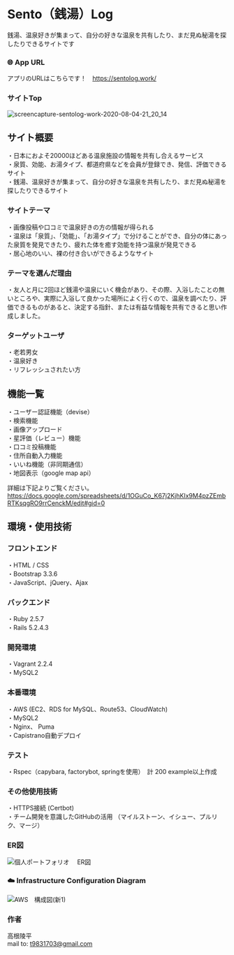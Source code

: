 # Sento（銭湯）Log
銭湯、温泉好きが集まって、自分の好きな温泉を共有したり、まだ見ぬ秘湯を探したりできるサイトです

### 🌐 App URL
アプリのURLはこちらです！　https://sentolog.work/

### サイトTop
![screencapture-sentolog-work-2020-08-04-21_20_14](https://user-images.githubusercontent.com/63144797/89409131-836ad080-d75c-11ea-9148-fe6771ceca46.jpg)

## サイト概要
・日本におよそ20000ほどある温泉施設の情報を共有し合えるサービス  
・泉質、効能、お湯タイプ、都道府県などを会員が登録でき、発信、評価できるサイト  
・銭湯、温泉好きが集まって、自分の好きな温泉を共有したり、まだ見ぬ秘湯を探したりできるサイト  

### サイトテーマ
・画像投稿や口コミで温泉好きの方の情報が得られる  
・温泉は「泉質」、「効能」、「お湯タイプ」で分けることができ、自分の体にあった泉質を発見できたり、疲れた体を癒す効能を持つ温泉が発見できる  
・居心地のいい、裸の付き合いができるようなサイト  

### テーマを選んだ理由
・友人と月に2回ほど銭湯や温泉にいく機会があり、その際、入浴したことの無いところや、実際に入浴して良かった場所によく行くので、温泉を調べたり、評価できるものがあると、決定する指針、または有益な情報を共有できると思い作成しました。

### ターゲットユーザ
・老若男女  
・温泉好き  
・リフレッシュされたい方  

## 機能一覧
・ユーザー認証機能（devise）  
・検索機能  
・画像アップロード  
・星評価（レビュー）機能  
・口コミ投稿機能  
・住所自動入力機能  
・いいね機能（非同期通信）  
・地図表示（google map api）  

詳細は下記よりご覧ください。  
<https://docs.google.com/spreadsheets/d/1OGuCo_K67j2KjhKIx9M4pzZEmbRTKsqgRO9rrCenckM/edit#gid=0> 

## 環境・使用技術
### フロントエンド
・HTML / CSS  
・Bootstrap 3.3.6  
・JavaScript、jQuery、Ajax  

### バックエンド
・Ruby 2.5.7  
・Rails 5.2.4.3  

### 開発環境
・Vagrant 2.2.4  
・MySQL2  

### 本番環境
・AWS (EC2、RDS for MySQL、Route53、CloudWatch)  
・MySQL2  
・Nginx、 Puma  
・Capistrano自動デプロイ 

### テスト
・Rspec（capybara, factorybot, springを使用）　計 200 example以上作成

### その他使用技術
・HTTPS接続 (Certbot)  
・チーム開発を意識したGitHubの活用 （マイルストーン、イシュー、プルリク、マージ）   


### ER図
![個人ポートフォリオ 　ER図](https://user-images.githubusercontent.com/63144797/90334731-b50c5300-e00a-11ea-9da1-243de4759f28.png)


### ☁️ Infrastructure Configuration Diagram
![AWS　構成図(新1)](https://user-images.githubusercontent.com/63144797/90403848-81016280-e0dc-11ea-90b7-2ef6f160b5c4.png)

### 作者　
高根陵平  
mail to: t9831703@gmail.com
